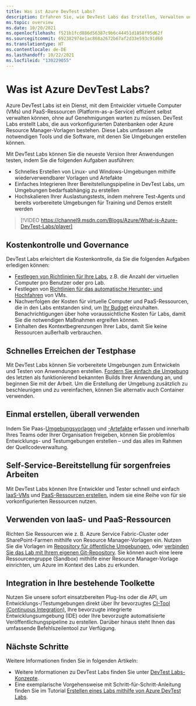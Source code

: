 ```yaml
---
title: Was ist Azure DevTest Labs?
description: Erfahren Sie, wie DevTest Labs das Erstellen, Verwalten und Überwachen von virtuellen Azure-Computern erleichtern kann.
ms.topic: overview
ms.date: 10/20/2021
ms.openlocfilehash: f521b1fcd886d56387c9b6c44451d1858f95d62f
ms.sourcegitcommit: 692382974e1ac868a2672b67af2d33e593c91d60
ms.translationtype: HT
ms.contentlocale: de-DE
ms.lasthandoff: 10/22/2021
ms.locfileid: "130229055"
---
```

# <a name="what-is-azure-devtest-labs"></a>Was ist Azure DevTest Labs?
Azure DevTest Labs ist ein Dienst, mit dem Entwickler virtuelle Computer (VMs) und PaaS-Ressourcen (Platform-as-a-Service) effizient selbst verwalten können, ohne auf Genehmigungen warten zu müssen. DevTest Labs erstellt Labs, die aus vorkonfigurierten Datenbanken oder Azure Resource Manager-Vorlagen bestehen. Diese Labs umfassen alle notwendigen Tools und die Software, mit denen Sie Umgebungen erstellen können.

Mit DevTest Labs können Sie die neueste Version Ihrer Anwendungen testen, indem Sie die folgenden Aufgaben ausführen:

- Schnelles Erstellen von Linux- und Windows-Umgebungen mithilfe wiederverwendbarer Vorlagen und Artefakte
- Einfaches Integrieren Ihrer Bereitstellungspipeline in DevTest Labs, um Umgebungen bedarfsabhängig zu erstellen
- Hochskalieren Ihrer Auslastungstests, indem mehrere Test-Agents und bereits vorbereitete Umgebungen für Training und Demos erstellt werden

> [!VIDEO https://channel9.msdn.com/Blogs/Azure/What-is-Azure-DevTest-Labs/player]

## <a name="cost-control-and-governance"></a>Kostenkontrolle und Governance
DevTest Labs erleichtert die Kostenkontrolle, da Sie die folgenden Aufgaben erledigen können:

- [Festlegen von Richtlinien für Ihre Labs](devtest-lab-set-lab-policy.md), z.B. die Anzahl der virtuellen Computer pro Benutzer oder pro Lab. 
- Festlegen von [Richtlinien für das automatische Herunter- und Hochfahren](devtest-lab-set-lab-policy.md) von VMs.
- Nachverfolgen der Kosten für virtuelle Computer und PaaS-Ressourcen, die in den Labs entstanden sind, um [Ihr Budget](devtest-lab-configure-cost-management.md) einzuhalten. Benachrichtigungen über hohe voraussichtliche Kosten für Labs, damit Sie die notwendigen Maßnahmen ergreifen können.
- Einhalten des Kontextbegrenzungen Ihrer Labs, damit Sie keine Ressourcen außerhalb verbrauchen.

## <a name="quickly-get-to-ready-to-test"></a>Schnelles Erreichen der Testphase
Mit DevTest Labs können Sie vorbereitete Umgebungen zum Entwickeln und Testen von Anwendungen erstellen. [Fordern Sie einfach die Umgebung](devtest-lab-add-claimable-vm.md) des letzten als funktionierend bekannten Builds Ihrer Anwendung an, und beginnen Sie mit der Arbeit. Um die Erstellung der Umgebung zusätzlich zu beschleunigen und zu vereinfachen, können Sie alternativ auch Container verwenden.

## <a name="create-once-use-everywhere"></a>Einmal erstellen, überall verwenden
Indem Sie Paas-[Umgebungsvorlagen](devtest-lab-create-environment-from-arm.md) und [-Artefakte](add-artifact-repository.md) erfassen und innerhalb Ihres Teams oder Ihrer Organisation freigeben, können Sie problemlos Entwicklungs- und Testumgebungen erstellen – und das alles im Rahmen der Quellcodeverwaltung.

## <a name="worry-free-self-service"></a>Self-Service-Bereitstellung für sorgenfreies Arbeiten
Mit DevTest Labs können Ihre Entwickler und Tester schnell und einfach [IaaS-VMs](devtest-lab-add-vm.md) und [PaaS-Ressourcen erstellen](devtest-lab-create-environment-from-arm.md), indem sie eine Reihe von für sie vorkonfigurierten Ressourcen nutzen.

## <a name="use-iaas-and-paas-resources"></a>Verwenden von IaaS- und PaaS-Ressourcen 
Richten Sie Ressourcen wie z. B. Azure Service Fabric-Cluster oder SharePoint-Farmen mithilfe von Resource Manager-Vorlagen ein. Nutzen Sie die Vorlagen im [Repository für öffentliche Umgebungen](devtest-lab-configure-use-public-environments.md), oder [verbinden Sie das Lab mit Ihrem eigenen Git-Repository](devtest-lab-create-environment-from-arm.md#configure-your-own-template-repositories). Sie können auch eine leere Ressourcengruppe (Sandbox) mithilfe einer Resource Manager-Vorlage einrichten, um Azure im Kontext des Labs zu erkunden.

## <a name="integrate-with-your-existing-toolchain"></a>Integration in Ihre bestehende Toolkette
Nutzen Sie unsere sofort einsatzbereiten Plug-Ins oder die API, um Entwicklungs-/Testumgebungen direkt über Ihr bevorzugtes [CI-Tool (Continuous Integration)](devtest-lab-integrate-ci-cd.md), Ihre bevorzugte integrierte Entwicklungsumgebung (IDE) oder Ihre bevorzugte automatisierte Veröffentlichungspipeline zu erstellen. Darüber hinaus steht Ihnen das umfassende Befehlszeilentool zur Verfügung.

## <a name="next-steps"></a>Nächste Schritte
Weitere Informationen finden Sie in folgenden Artikeln:

- Weitere Informationen zu DevTest Labs finden Sie unter [DevTest Labs-Konzepte](devtest-lab-concepts.md).
- Eine exemplarische Vorgehensweise mit Schritt-für-Schritt-Anleitung finden Sie im Tutorial [Erstellen eines Labs mithilfe von Azure DevTest Labs](tutorial-create-custom-lab.md).
